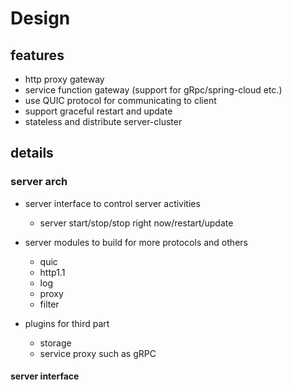# Design

## features

* http proxy gateway
* service function gateway (support for gRpc/spring-cloud etc.)
* use QUIC protocol for communicating to client
* support graceful restart and update
* stateless and distribute server-cluster


## details

### server arch

* server interface to control server activities

  * server start/stop/stop right now/restart/update

* server modules to build for more protocols and others
  * quic
  * http1.1
  * log
  * proxy
  * filter
* plugins for third part 
  * storage
  * service proxy such as gRPC
  
#### server interface


  

